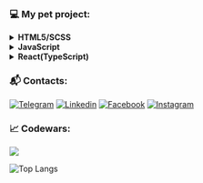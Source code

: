 ### 💻   My pet project:

<details><summary><b> HTML5/SCSS </b></summary>

  <ul>
     <li><a href="https://github.com/ddrozd13/First-project">AXIT</a></li>
  </ul>

</details>


<details><summary><b> JavaScript </b></summary>

  <ul>
     <li><a href="https://github.com/ddrozd13/Stopwatch">Stopwatch</a></li>
     <li><a href="https://github.com/ddrozd13/WeatherApp">Weather App</a></li>
     <li><a href="https://github.com/ddrozd13/Learning-React/tree/main/Bitcoin">Bitcoin App</a></li>
     <li><a href="https://github.com/ddrozd13/Learning-React/tree/main/AnimalApp">Animal App</a></li>
     <li><a href="https://github.com/ddrozd13/Learning-React/tree/main/npm-%20lesson">FBI Wanted</a></li>
  </ul>

</details>

<details><summary><b> React(TypeScript) </b></summary>

  <ul>
     <li><a href="https://github.com/ddrozd13/Learning-React/tree/main/react-app3">Country App</a></li>
     <li><a href="https://github.com/ddrozd13/Learning-React/tree/main/react-app-with-ts">Insult generator</a></li>
     <li><a href="https://github.com/ddrozd13/Learning-React/tree/main/my-first-react-app">Todo-List</a></li>
  </ul>

</details>





### :mailbox_with_mail:   Contacts:
[![Telegram](https://img.shields.io/badge/Telegram-A9A9A9?style=flat&logo=Telegram)](https://t.me/ddrozd13)
[![Linkedin](https://img.shields.io/badge/Linkedin-A9A9A9?style=flat&logo=Linkedin)](https://www.linkedin.com/in/dima-drozd-b7b46920b/)
[![Facebook](https://img.shields.io/badge/Facebook-A9A9A9?style=flat&logo=Facebook)](https://www.facebook.com/profile.php?id=100077453152224)
[![Instagram](https://img.shields.io/badge/Instagram-A9A9A9?style=flat&logo=Instagram)](https://instagram.com/ddrozd13)



### 📈 Codewars:
<img src='https://www.codewars.com/users/ziger2/badges/large'>






![Top Langs](https://github-readme-stats.vercel.app/api/top-langs/?username=ddrozd13&layout=compact)
